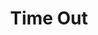 ---
title: "Time Out"
draft: false
slug: "time-out"
weight: "7"
mainpage: true
related: true

block_project: {
	description: "(description coming soon)",
	bgcolor: "#5028C7",
	fontcolor: "#fff",
	work: [ 
		{class: "col-12 col-md-10", src: "img/illustration_time-out-01.jpg"}
	]
}

---